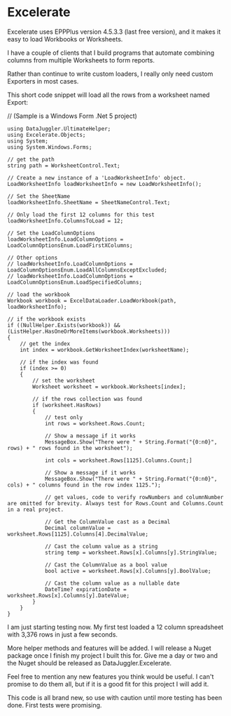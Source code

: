 # Excelerate
Excelerate uses EPPPlus version 4.5.3.3 (last free version), and it makes it easy to load Workbooks or Worksheets.

I have a couple of clients that I build programs that automate combining columns from multiple Worksheets to form reports.

Rather than continue to write custom loaders, I really only need custom Exporters in most cases.

This short code snippet will load all the rows from a worksheet named Export:

// (Sample is a Windows Form .Net 5 project)

    using DataJuggler.UltimateHelper;
    using Excelerate.Objects;
    using System;
    using System.Windows.Forms;

    // get the path
    string path = WorksheetControl.Text;

    // Create a new instance of a 'LoadWorksheetInfo' object.
    LoadWorksheetInfo loadWorksheetInfo = new LoadWorksheetInfo();
    
    // Set the SheetName
    loadWorksheetInfo.SheetName = SheetNameControl.Text;

    // Only load the first 12 columns for this test
    loadWorksheetInfo.ColumnsToLoad = 12;

    // Set the LoadColumnOptions
    loadWorksheetInfo.LoadColumnOptions = LoadColumnOptionsEnum.LoadFirstXColumns;
    
    // Other options
    // loadWorksheetInfo.LoadColumnOptions = LoadColumnOptionsEnum.LoadAllColumnsExceptExcluded;
    // loadWorksheetInfo.LoadColumnOptions = LoadColumnOptionsEnum.LoadSpecifiedColumns;

    // load the workbook
    Workbook workbook = ExcelDataLoader.LoadWorkbook(path, loadWorksheetInfo);

    // if the workbook exists
    if ((NullHelper.Exists(workbook)) && (ListHelper.HasOneOrMoreItems(workbook.Worksheets)))
    {
        // get the index
        int index = workbook.GetWorksheetIndex(worksheetName);

        // if the index was found
        if (index >= 0)
        {
            // set the worksheet
            Worksheet worksheet = workbook.Worksheets[index];

            // if the rows collection was found
            if (worksheet.HasRows)
            {
                // test only
                int rows = worksheet.Rows.Count;
 
                // Show a message if it works
                MessageBox.Show("There were " + String.Format("{0:n0}",  rows) + " rows found in the worksheet");

                int cols = worksheet.Rows[1125].Columns.Count;]
    
                // Show a message if it works
                MessageBox.Show("There were " + String.Format("{0:n0}",  cols) + " columns found in the row index 1125.");
                
                // get values, code to verify rowNumbers and columnNumber are omitted for brevity. Always test for Rows.Count and Columns.Count in a real project.
                
                // Get the ColumnValue cast as a Decimal
                Decimal columnValue = worksheet.Rows[1125].Columns[4].DecimalValue;
                
                // Cast the column value as a string
                string temp = worksheet.Rows[x].Columns[y].StringValue;
                
                // Cast the ColumnValue as a bool value                
                bool active = worksheet.Rows[x].Columns[y].BoolValue;
                
                // Cast the column value as a nullable date
                DateTime? expirationDate = worksheet.Rows[x].Columns[y].DateValue;
            }
        }
    }
    
I am just starting testing now. My first test loaded a 12 column spreadsheet with 3,376 rows in just a few seconds.

More helper methods and features will be added. I will release a Nuget package once I finish my project I built this for.
Give me a day or two and the Nuget should be released as DataJuggler.Excelerate.

Feel free to mention any new features you think would be useful. I can't promise to do them all, but if it is a good fit for this project I will add it.

This code is all brand new, so use with caution until more testing has been done. First tests were promising.

